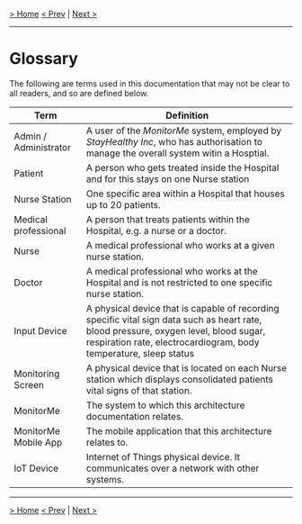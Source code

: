[> Home](README.md)
[< Prev](Glossary.md)  |  [Next >](Problem/README.md)

---

# Glossary

The following are terms used in this documentation that may not be clear to all readers, and so are defined below.

| Term                  | Definition                                                                                                                                                                                                 |
|-----------------------|------------------------------------------------------------------------------------------------------------------------------------------------------------------------------------------------------------|
| Admin / Administrator | A user of the *MonitorMe* system, employed by *StayHealthy Inc*, who has authorisation to manage the overall system witin a Hosptial.                                                                      |
| Patient               | A person who gets treated inside the Hospital and for this stays on one Nurse station                                                                                                                      |
| Nurse Station         | One specific area within a Hospital that houses up to 20 patients.                                                                                                                                         |
| Medical professional  | A person that treats patients within the Hospital, e.g. a nurse or a doctor.                                                                                                                               |
| Nurse                 | A medical professional who works at a given nurse station.                                                                                                                                                 |
| Doctor                | A medical professional who works at the Hospital and is not restricted to one specific nurse station.                                                                                                      |
| Input Device          | A physical device that is capable of recording specific vital sign data such as heart rate, blood pressure, oxygen level, blood sugar, respiration rate, electrocardiogram, body temperature, sleep status |
| Monitoring Screen     | A physical device that is located on each Nurse station which displays consolidated patients vital signs of that station.                                                                                  |
| MonitorMe             | The system to which this architecture documentation relates.                                                                                                                                               |
| MonitorMe Mobile App  | The mobile application that this architecture relates to.                                                                                                                                                  |
| IoT Device            | Internet of Things physical device. It communicates over a network with other systems.                                                                                                                     |


------

[> Home](README.md)
[< Prev](Glossary.md)  |  [Next >](Problem/README.md)